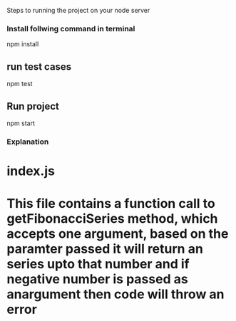 Steps to running the project on your node server


### Install follwing command in terminal
npm install

## run test cases
npm test

## Run project
npm start

### Explanation 
# index.js
# This file contains a function call to getFibonacciSeries method, which accepts one argument, based on the paramter passed it will return an series upto that number and if negative number is passed as anargument then code will throw an error
